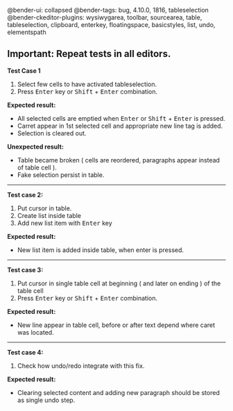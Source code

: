 @bender-ui: collapsed
@bender-tags: bug, 4.10.0, 1816, tableselection
@bender-ckeditor-plugins: wysiwygarea, toolbar, sourcearea, table, tableselection, clipboard, enterkey, floatingspace, basicstyles, list, undo, elementspath

## Important: Repeat tests in all editors.

**Test Case 1**
1. Select few cells to have activated tableselection.
2. Press <kbd>Enter</kbd> key or <kbd>Shift</kbd> + <kbd>Enter</kbd> combination.

**Expected result:**
* All selected cells are emptied when <kbd>Enter</kbd> or <kbd>Shift</kbd> + <kbd>Enter</kbd> is pressed.
* Carret appear in 1st selected cell and appropriate new line tag is added.
* Selection is cleared out.

**Unexpected result:**
* Table became broken ( cells are reordered, paragraphs appear instead of table cell ).
* Fake selection persist in table.

----
**Test case 2:**
1. Put cursor in table.
2. Create list inside table
3. Add new list item with <kbd>Enter</kbd> key

**Expected result:**
* New list item is added inside table, when enter is pressed.

----
**Test case 3:**
1. Put cursor in single table cell at beginning ( and later on ending ) of the table cell
2. Press <kbd>Enter</kbd> key or <kbd>Shift</kbd> + <kbd>Enter</kbd> combination.

**Expected result:**
* New line appear in table cell, before or after text depend where caret was located.

----
**Test case 4:**
1. Check how undo/redo integrate with this fix.

**Expected result:**
* Clearing selected content and adding new paragraph should be stored as single undo step.

